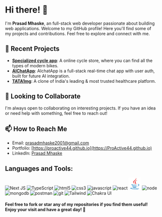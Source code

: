 # Hi there! 👋 
  
I'm **Prasad Mhaske**, an full-stack web developer passionate about building web applications. Welcome to my GitHub profile! Here you'll find some of my projects and contributions. Feel free to explore and connect with me.   

        
    
## 🔭 Recent Projects    

- [**Specialized cycle app**](https://github.com/ProActive44/specialized-bike-app): A online cycle store, where you can find all the types of modern bikes.
- [**AIChatApp**](https://github.com/ProActive44/AIChatApp): AIchatApp is a full-stack real-time chat app with user auth, built for future AI integration.
- [**TATA1mg**](https://github.com/ProActive44/TATA-1mg-clone): A clone of India's leading & most trusted healthcare platform. 
  
 
## 👯 Looking to Collaborate  
 
I'm always open to collaborating on interesting projects. If you have an idea or need help with something, feel free to reach out!
  
 
## 📫 How to Reach Me   
   
- Email: prasadmhaske2001@gmail.com 
- Portfolio: [https://proactive44.github.io](https://ProActive44.github.io)
- LinkedIn: [Prasad Mhaske](https://www.linkedin.com/in/prasad-mhaske-88a177247)


 

<h2 align="left">Languages and Tools:</h2> 
<p align="left"> 
<img src="https://github.com/user-attachments/assets/894b7e19-23be-4492-a3bb-deef831ac34f" alt="Next JS" width="40" height="40"/> 
<img src="https://github.com/user-attachments/assets/c0d70a08-ebf7-4f52-8907-ef0d2eb06c48" alt="TypeScript" width="40" height="40"/> 
<img src="https://www.freepnglogos.com/uploads/html5-logo-png/html5-logo-html-logo-0.png" alt="html5" width="40" height="40"/> 
<img src="https://cdn.iconscout.com/icon/free/png-512/free-css-alt-3521367-2944811.png?f=avif&w=256" alt="css3" width="40" height="40"/>
<img src="https://www.freepnglogos.com/uploads/javascript-png/js-logo-png-5.png" alt="javascript" width="40" height="40"/>
<img src="https://cdn4.iconfinder.com/data/icons/logos-3/600/React.js_logo-512.png" alt="react" width="40" height="40"/> 
<img src="https://raw.githubusercontent.com/devicons/devicon/master/icons/java/java-original.svg" alt="java" width="40" height="40"/>
<img src="https://www.orangemantra.com/wp-content/uploads/2022/04/nd3.png" alt="node" width="40" height="40" />
<img src="https://cdn.iconscout.com/icon/free/png-256/free-mongodb-3629020-3030245.png" alt="mongodb" width="40" height="40"/>
<img src="https://www.vectorlogo.zone/logos/getpostman/getpostman-icon.svg" alt="postman" width="40" height="40"/> 
<img src="https://www.vectorlogo.zone/logos/git-scm/git-scm-icon.svg" alt="git" width="40" height="40"/> 
<img src="https://upload.wikimedia.org/wikipedia/commons/thumb/archive/d/d5/20230715030041%21Tailwind_CSS_Logo.svg/120px-Tailwind_CSS_Logo.svg.png" alt="Tailwind" width="40" height="40"/> 
<img src="https://github.com/user-attachments/assets/8ab29c7b-dc50-402f-87d9-dcc0219f5645" alt="Chakra UI" width="40" height="40"/> 
</p>


#### Feel free to fork or star any of my repositories if you find them useful! Enjoy your visit and have a great day! 🚀  
